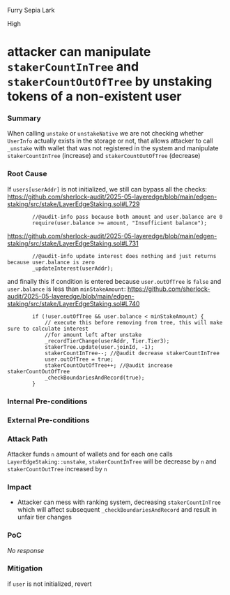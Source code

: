 Furry Sepia Lark

High

# attacker can manipulate `stakerCountInTree` and `stakerCountOutOfTree` by unstaking tokens of a non-existent user

### Summary

When calling `unstake` or `unstakeNative` we are not checking whether `UserInfo` actually exists in the storage or not, that allows attacker to call `_unstake` with wallet that was not registered in the system and manipulate `stakerCountInTree` (increase) and `stakerCountOutOfTree` (decrease)

### Root Cause

If `users[userAddr]` is not initialized, we still can bypass all the checks:
https://github.com/sherlock-audit/2025-05-layeredge/blob/main/edgen-staking/src/stake/LayerEdgeStaking.sol#L729
```solidity
        //@audit-info pass because both amount and user.balance are 0
        require(user.balance >= amount, "Insufficient balance");
```
https://github.com/sherlock-audit/2025-05-layeredge/blob/main/edgen-staking/src/stake/LayerEdgeStaking.sol#L731
```solidity
        //@audit-info update interest does nothing and just returns because user.balance is zero
        _updateInterest(userAddr);
```
and finally this if condition is entered because `user.outOfTree` is `false` and `user.balance` is less than `minStakeAmount`:
https://github.com/sherlock-audit/2025-05-layeredge/blob/main/edgen-staking/src/stake/LayerEdgeStaking.sol#L740
```solidity
        if (!user.outOfTree && user.balance < minStakeAmount) {
            // execute this before removing from tree, this will make sure to calculate interest
            //for amount left after unstake
            _recordTierChange(userAddr, Tier.Tier3);
            stakerTree.update(user.joinId, -1);
            stakerCountInTree--; //@audit decrease stakerCountInTree
            user.outOfTree = true;
            stakerCountOutOfTree++; //@audit increase stakerCountOutOfTree
            _checkBoundariesAndRecord(true);
        }
```

### Internal Pre-conditions

### External Pre-conditions

### Attack Path
Attacker funds `n` amount of wallets and for each one calls `LayerEdgeStaking::unstake`, `stakerCountInTree` will be decrease by `n` and `stakerCountOutTree` increased by `n`

### Impact
- Attacker can mess with ranking system, decreasing `stakerCountInTree` which will affect subsequent `_checkBoundariesAndRecord` and result in unfair tier changes

### PoC

_No response_

### Mitigation

if `user` is not initialized, revert